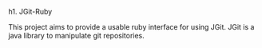 h1. JGit-Ruby

This project aims to provide a usable ruby interface for using JGit. JGit is a java library to manipulate git repositories.
